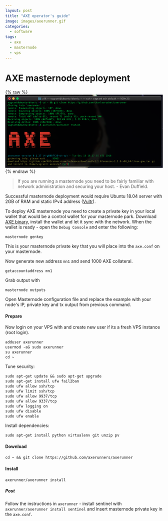 ```yaml
---
layout: post
title: "AXE operator's guide"
image: images/axerunner.gif
categories:
  - software
tags:
  - axe
  - masternode
  - vps
---
```

# AXE masternode deployment

{% raw %}<img src="/images/axerunner-v0127.png" alt="axerunner-screenshot">{% endraw %}

> If you are running a masternode you need to be fairly familiar with network administration and securing your host. - Evan Duffield.

Successful masternode deployment would require Ubuntu 18.04 server with 2GB of RAM and static IPv4 address ([Vultr](https://www.vultr.com/?ref=7231821)).  

To deploy AXE masternode you need to create a private key in your local wallet that would be a control wallet for your masternode park. Download [AXE binary](https://github.com/AXErunners/axe/releases/latest), install the wallet and let it sync with the network. When the wallet is ready - open the `Debug Console` and enter the following:

```
masternode genkey
```

This is your masternode private key that you will place into the `axe.conf` on your masternode.

Now generate new address `mn1` and send 1000 AXE collateral.

```
getaccountaddress mn1
```

Grab output with

```
masternode outputs
```

Open Masternode configuration file and replace the example with your node's IP, private key and tx output from previous command.

#### Prepare
Now login on your VPS with and create new user if its a fresh VPS instance (root login).

```
adduser axerunner
usermod -aG sudo axerunner
su axerunner
cd ~
```

Tune security:

```
sudo apt-get update && sudo apt-get upgrade
sudo apt-get install ufw fail2ban
sudo ufw allow ssh/tcp
sudo ufw limit ssh/tcp
sudo ufw allow 9937/tcp
sudo ufw allow 9337/tcp
sudo ufw logging on
sudo ufw disable
sudo ufw enable
```

Install dependencies:

```
sudo apt-get install python virtualenv git unzip pv
```

#### Download
```
cd ~ && git clone https://github.com/axerunners/axerunner
```

#### Install
```
axerunner/axerunner install
```

##### Post
Follow the instructions in `axerunner` - install sentinel with `axerunner/axerunner install sentinel` and insert masternode private key in the `axe.conf`.
